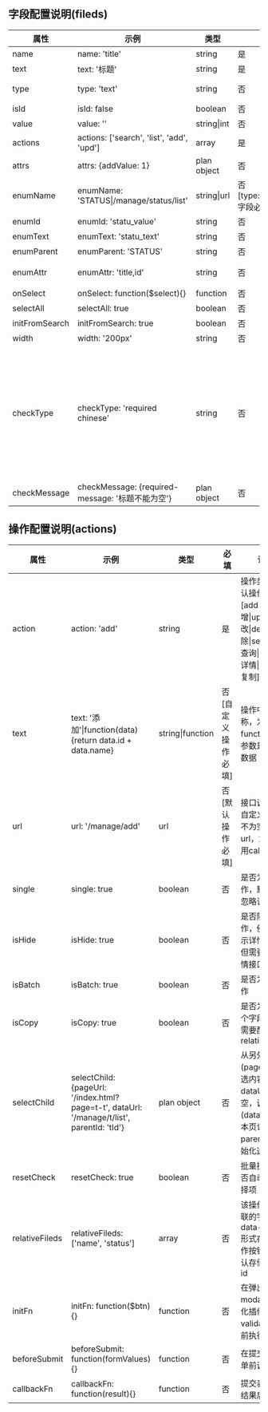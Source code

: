 <h2>字段配置说明(fileds)</h2>
<table>
	<thead>
		<tr>
			<th>属性</th>
			<th>示例</th>
			<th>类型</th>
			<th>必填</th>
			<th>说明</th>
		</tr>
	</thead>
	<tbody>
		<tr>
			<td>name</td>
			<td>name: 'title'</td>
			<td>string</td>
			<td>是</td>
			<td>对应接口中字段属性名称</td>
		</tr>
		<tr>
			<td>text</td>
			<td>text: '标题'</td>
			<td>string</td>
			<td>是</td>
			<td>页面中字段显示的文本</td>
		</tr>
		<tr>
			<td>type</td>
			<td>type: 'text'</td>
			<td>string</td>
			<td>否</td>
			<td>字段类型，默认text，可选[text|hidden|textarea|select|img|color|checkbox|date|time|number]</td>
		</tr>
		<tr>
			<td>isId</td>
			<td>isId: false</td>
			<td>boolean</td>
			<td>否</td>
			<td>是否为主键字段，默认主键字段为'id'</td>
		</tr>
		<tr>
			<td>value</td>
			<td>value: ''</td>
			<td>string|int</td>
			<td>否</td>
			<td>新增操作中初始值</td>
		</tr>
		<tr>
			<td>actions</td>
			<td>actions: ['search', 'list', 'add', 'upd']</td>
			<td>array</td>
			<td>是</td>
			<td>定义该字段在那些操作中显示</td>
		</tr>
		<tr>
			<td>attrs</td>
			<td>attrs: {addValue: 1}</td>
			<td>plan object</td>
			<td>否</td>
			<td>附加给字段的属性，在编辑状态中可用</td>
		</tr>
		<tr>
			<td>enumName</td>
			<td>enumName: 'STATUS|/manage/status/list'</td>
			<td>string|url</td>
			<td>否[type:select|checkbox字段必填]</td>
			<td>[select|checkbox]枚举字段名称，或者对应ajax接口</td>
		</tr>
		<tr>
			<td>enumId</td>
			<td>enumId: 'statu_value'</td>
			<td>string</td>
			<td>否</td>
			<td>[select|checkbox]枚举key，默认值'value'</td>
		</tr>
		<tr>
			<td>enumText</td>
			<td>enumText: 'statu_text'</td>
			<td>string</td>
			<td>否</td>
			<td>[select|checkbox]枚举text，默认值'text'</td>
		</tr>
		<tr>
			<td>enumParent</td>
			<td>enumParent: 'STATUS'</td>
			<td>string</td>
			<td>否</td>
			<td>[select]级联下拉框，对应的父级field name</td>
		</tr>
		<tr>
			<td>enumAttr</td>
			<td>enumAttr: 'title,id'</td>
			<td>string</td>
			<td>否</td>
			<td>[select]附加给下拉框选项的值，多个以逗号分隔，以data-title形式存在</td>
		</tr>
		<tr>
			<td>onSelect</td>
			<td>onSelect: function($select){}</td>
			<td>function</td>
			<td>否</td>
			<td>[select]选择选项后的回调</td>
		</tr>
		<tr>
			<td>selectAll</td>
			<td>selectAll: true</td>
			<td>boolean</td>
			<td>否</td>
			<td>[select]是否显示‘全部’选项，默认值true</td>
		</tr>
		<tr>
			<td>initFromSearch</td>
			<td>initFromSearch: true</td>
			<td>boolean</td>
			<td>否</td>
			<td>[select]新增是否初始化为当前查询条件的值</td>
		</tr>
		<tr>
			<td>width</td>
			<td>width: '200px'</td>
			<td>string</td>
			<td>否</td>
			<td>列表中该列的宽度</td>
		</tr>
		<tr>
			<td>checkType</td>
			<td>checkType: 'required chinese'</td>
			<td>string</td>
			<td>否</td>
			<td>
				<p>字段验证类型，支持多个，以空格分隔</p>
				<ul>
					<li>required: 不能为空</li>
					<li>url: 输入网址</li>
					<li>date: 日期格式 xxxx-xx-xx</li>
					<li>mail: 邮箱</li>
					<li>number: 数字，可以整型，浮点型</li>
					<li>char: 英文</li>
					<li>chinese: 中文</li>
					<li>fn:fnName 自定义验证函数名 [fn:manage.validName]</li>
				</ul>
			</td>
		</tr>
		<tr>
			<td>checkMessage</td>
			<td>checkMessage: {required-message: '标题不能为空'}</td>
			<td>plan object</td>
			<td>否</td>
			<td>验证提示，不填写则为默认提示</td>
		</tr>
	</tbody>
</table>


<h2>操作配置说明(actions)</h2>
<table>
	<thead>
		<tr>
			<th>属性</th>
			<th>示例</th>
			<th>类型</th>
			<th>必填</th>
			<th>说明</th>
		</tr>
	</thead>
	<tbody>
		<tr>
			<td>action</td>
			<td>action: 'add'</td>
			<td>string</td>
			<td>是</td>
			<td>操作类型，默认操作：[add--新增|upd--修改|del--删除|search--查询|info--详情|copy--复制]</td>
		</tr>
		<tr>
			<td>text</td>
			<td>text: '添加'|function(data){return data.id + data.name}</td>
			<td>string|function</td>
			<td>否[自定义操作必填]</td>
			<td>操作中文名称，为function时，参数是该行的数据</td>
		</tr>
		<tr>
			<td>url</td>
			<td>url: '/manage/add'</td>
			<td>url</td>
			<td>否[默认操作必填]</td>
			<td>接口调用url，自定义操作url不为空则调用url，为空则调用callbackFn</td>
		</tr>
		<tr>
			<td>single</td>
			<td>single: true</td>
			<td>boolean</td>
			<td>否</td>
			<td>是否为单行操作，默认操作忽略该属性</td>
		</tr>
		<tr>
			<td>isHide</td>
			<td>isHide: true</td>
			<td>boolean</td>
			<td>否</td>
			<td>是否隐藏该操作，例如不显示详情操作，但需要提供详情接口</td>
		</tr>
		<tr>
			<td>isBatch</td>
			<td>isBatch: true</td>
			<td>boolean</td>
			<td>否</td>
			<td>是否为批量操作</td>
		</tr>
		<tr>
			<td>isCopy</td>
			<td>isCopy: true</td>
			<td>boolean</td>
			<td>否</td>
			<td>是否为复制单个字段操作，需要配置relativeFileds</td>
		</tr>
		<tr>
			<td>selectChild</td>
			<td>selectChild: {pageUrl: '/index.html?page=t-t', dataUrl: '/manage/t/list', parentId: 'tId'}</td>
			<td>plan object</td>
			<td>否</td>
			<td>从另外的页面(pageUrl)挑选内容，如果dataUrl不为空，调用接口(dataUrl,加上本页记录id: parentId)初始化选中项</td>
		</tr>
		<tr>
			<td>resetCheck</td>
			<td>resetCheck: true</td>
			<td>boolean</td>
			<td>否</td>
			<td>批量操作后是否自动清空选择项</td>
		</tr>
		<tr>
			<td>relativeFileds</td>
			<td>relativeFileds: ['name', 'status']</td>
			<td>array</td>
			<td>否</td>
			<td>该操作需要关联的字段，以data-name形式存储在操作按钮上，默认存储data-id</td>
		</tr>
		<tr>
			<td>initFn</td>
			<td>initFn: function($btn){}</td>
			<td>function</td>
			<td>否</td>
			<td>在弹出modal，初始化插件后，validation之前执行</td>
		</tr>
		<tr>
			<td>beforeSubmit</td>
			<td>beforeSubmit: function(formValues){}</td>
			<td>function</td>
			<td>否</td>
			<td>在提交form表单前调用</td>
		</tr>
		<tr>
			<td>callbackFn</td>
			<td>callbackFn: function(result){}</td>
			<td>function</td>
			<td>否</td>
			<td>提交表单返回结果后调用</td>
		</tr>
	</tbody>
</table>